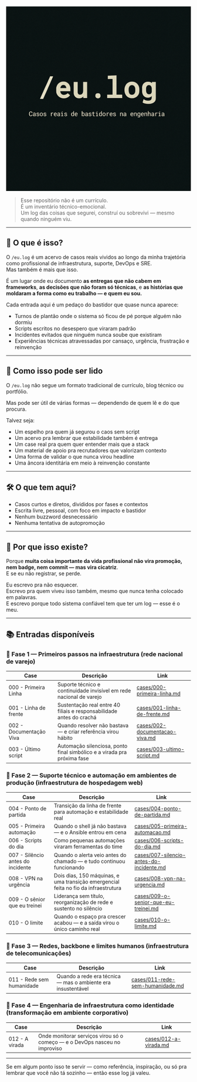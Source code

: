 <p align="center">
  <img src="./banner-eu-log.png" alt="/eu.log banner"  width="600" />
</p>

> Esse repositório não é um currículo.  
> É um inventário técnico-emocional.  
> Um log das coisas que segurei, construí ou sobrevivi — mesmo quando ninguém viu.

---

## 🧭 O que é isso?

O `/eu.log` é um acervo de casos reais vividos ao longo da minha trajetória como profissional de infraestrutura, suporte, DevOps e SRE.  
Mas também é mais que isso.

É um lugar onde eu documento **as entregas que não cabem em frameworks**, **as decisões que não foram só técnicas**, e **as histórias que moldaram a forma como eu trabalho — e quem eu sou.**

Cada entrada aqui é um pedaço do bastidor que quase nunca aparece:
- Turnos de plantão onde o sistema só ficou de pé porque alguém não dormiu
- Scripts escritos no desespero que viraram padrão
- Incidentes evitados que ninguém nunca soube que existiram
- Experiências técnicas atravessadas por cansaço, urgência, frustração e reinvenção

---

## 🔎 Como isso pode ser lido

O `/eu.log` não segue um formato tradicional de currículo, blog técnico ou portfólio.

Mas pode ser útil de várias formas — dependendo de quem lê e do que procura.

Talvez seja:
- Um espelho pra quem já segurou o caos sem script
- Um acervo pra lembrar que estabilidade também é entrega
- Um case real pra quem quer entender mais que a stack
- Um material de apoio pra recrutadores que valorizam contexto
- Uma forma de validar o que nunca virou headline
- Uma âncora identitária em meio à reinvenção constante

---

## 🛠️ O que tem aqui?

- Casos curtos e diretos, divididos por fases e contextos
- Escrita livre, pessoal, com foco em impacto e bastidor
- Nenhum buzzword desnecessário
- Nenhuma tentativa de autopromoção

---

## 📌 Por que isso existe?

Porque **muita coisa importante da vida profissional não vira promoção, nem badge, nem commit — mas vira cicatriz**.  
E se eu não registrar, se perde.

Eu escrevo pra não esquecer.  
Escrevo pra quem viveu isso também, mesmo que nunca tenha colocado em palavras.  
E escrevo porque todo sistema confiável tem que ter um log — esse é o meu.

---

## 📚 Entradas disponíveis

### 🧭 Fase 1 — Primeiros passos na infraestrutura (rede nacional de varejo)

| Case | Descrição | Link |
|------|-----------|------|
| 000 - Primeira Linha | Suporte técnico e continuidade invisível em rede nacional de varejo | [cases/000-primeira-linha.md](./cases/000-primeira-linha.md) |
| 001 - Linha de frente | Sustentação real entre 40 filiais e responsabilidade antes do crachá | [cases/001-linha-de-frente.md](./cases/001-linha-de-frente.md) |
| 002 - Documentação Viva | Quando resolver não bastava — e criar referência virou hábito | [cases/002-documentacao-viva.md](./cases/002-documentacao-viva.md) |
| 003 - Último script | Automação silenciosa, ponto final simbólico e a virada pra próxima fase | [cases/003-ultimo-script.md](./cases/003-ultimo-script.md) |

### 🧭 Fase 2 — Suporte técnico e automação em ambientes de produção (infraestrutura de hospedagem web)

| Case | Descrição | Link |
|------|-----------|------|
| 004 - Ponto de partida | Transição da linha de frente para automação e estabilidade real | [cases/004-ponto-de-partida.md](./cases/004-ponto-de-partida.md) |
| 005 - Primeira automação | Quando o shell já não bastava — e o Ansible entrou em cena | [cases/005-primeira-automacao.md](./cases/005-primeira-automacao.md) |
| 006 - Scripts do dia | Como pequenas automações viraram ferramentas do time | [cases/006-scripts-do-dia.md](./cases/006-scripts-do-dia.md) |
| 007 - Silêncio antes do incidente | Quando o alerta veio antes do chamado — e tudo continuou funcionando | [cases/007-silencio-antes-do-incidente.md](./cases/007-silencio-antes-do-incidente.md) |
| 008 - VPN na urgência | Dois dias, 150 máquinas, e uma transição emergencial feita no fio da infraestrutura | [cases/008-vpn-na-urgencia.md](./cases/008-vpn-na-urgencia.md) |
| 009 - O sênior que eu treinei | Liderança sem título, reorganização de rede e sustento no silêncio | [cases/009-o-senior-que-eu-treinei.md](./cases/009-o-senior-que-eu-treinei.md) |
| 010 - O limite | Quando o espaço pra crescer acabou — e a saída virou o único caminho real | [cases/010-o-limite.md](./cases/010-o-limite.md) |

### 🧭 Fase 3 — Redes, backbone e limites humanos (infraestrutura de telecomunicações)

| Case | Descrição | Link |
|------|-----------|------|
| 011 - Rede sem humanidade | Quando a rede era técnica — mas o ambiente era insustentável | [cases/011-rede-sem-humanidade.md](./cases/011-rede-sem-humanidade.md) |

### 🧭 Fase 4 — Engenharia de infraestrutura como identidade (transformação em ambiente corporativo)

| Case | Descrição | Link |
|------|-----------|------|
| 012 - A virada | Onde monitorar serviços virou só o começo — e o DevOps nasceu no improviso | [cases/012-a-virada.md](./cases/012-a-virada.md) |

---

Se em algum ponto isso te servir — como referência, inspiração, ou só pra lembrar que você não tá sozinho — então esse log já valeu.
